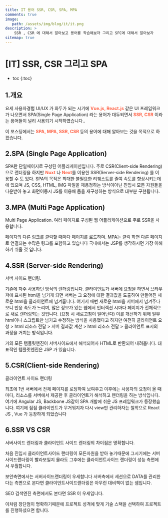 ```yaml
---
title: IT 용어 SSR, CSR, SPA, MPA
comments: true
image: 
   path: /assets/img/blog/it/it.png 
description: >
    SSR , CSR 에 대해서 알아보고 용어를 학습해보자 그리고 SFC에 대해서 알아보자
sitemap: true
---
```


# [IT] SSR, CSR 그리고 SPA

* toc
{:toc}


## 1.개요
요세 사용자경험 UI/UX 가 화두가 되는 시기에 <b style="color:tomato">Vue.js, React.js</b> 같은 UI 프레임워크가 나오면서 SPA(Single Page Application) 라는 용어가 대두되면서 <b style="color:tomato">SSR, CSR</b> 이라는 용어들이 널리 사용되기 시작하였습니다.. 

이 포스팅에서는 <b style="color:tomato">SPA, MPA, SSR, CSR </b> 등의 용어에 대해 알아보는 것을 목적으로 하겠습니다.


## 2.SPA (Single Page Application)
SPA란 단일페이지로 구성된 어플리케이션입니다. 주로 CSR(Client-side Rendering) 으로 랜더링을 하지만 <b style="color:tomato">Nuxt</b> 나 <b style="color:tomato">Next</b>를 이용한 SSR(Server-side Rendering) 를 이용할 수 도 있다. SPA의 목적은 최대한 불필요한 리퀘스트를 줄여 속도를 향상시키는데에 있으며 JS, CSS, HTML, IMG 파일을 재용청하는 방식이아닌 진입시 모든 자원들을 다운받아 놓고 화면이동시 JS를 이용해 돔을 재구성하는 방식으로 대부분 구현됩니다. 


## 3.MPA (Multi Page Application)
Multi Page Application. 여러 페이지로 구성된 웹 어플리케이션으로 주로 SSR을 사용합니다.

페이지의 다른 링크를 클릭할 때마다 페이지를 로드하며. MPA는 클릭 하면 다른 페이지로 연결되는 수많은 링크를 포함하고 있습니다 국내에서는 JSP를 생각하시면 가장 이해하기 쉬울 것 입니다.


## 4.SSR (Server-side Rendering)
서버 사이드 렌더링.

기존에 자주 사용하던 방식의 렌더링입니다. 클라이언트가 서버에 요청을 하면서 브라우저에 표시된 html을 넘기게 되면 서버는 그 요청에 대한 결과값을 도출하여 만들어진 새로운 html을 클라이언트에 넘겨줍니다. 여기서 매번 새로운 html을 서버에서 넘겨주다보니 반응 속도가 느리며, 많은 정보가 있는 웹에서 인터렉션 시마다 페이지가 전체적으로 새로 렌더링되는 것입니다. (요청 시 새로고침이 일어난다) 이를 개선하기 위해 일부 html이나 스크립트만 넘기고 수정하는 방식을 사용했다고 하지만 여전히 클라이언트 요청 > html 리소스 전달 > 서버 결과값 계산 > html 리소스 전달 > 클라이언트 표시의 과정을 거치는 방식입니다. 

거의 모든 템플릿엔진이 서버사이드에서 해석되어사 HTML로 반환되어 내려옵니다. 대표적인 템플릿엔진은 JSP 가 있습니다.


## 5.CSR(Client-side Rendering)
클라이언트 사이드 랜더링

최초에 1번 서버에서 전체 페이지를 로딩하여 보여주고 이후에는 사용자의 요청이 올 때마다, 리소스를 서버에서 제공한 후 클라이언트가 해석하고 렌더링을 하는 방식입니다. 여기에 Angular JS, Backbone JS같이 SPA 개발에 쉬운 JS 프레임워크가 등장했습니다. 여기에 점점 클라이언트가 무거워지자 다시 view만 관리하자는 철학으로 React JS , Vue 가 등장하게 되었습니다

## 6.SSR VS CSR
서버사이드 랜더링과 클라이언트 사이드 랜더링의 차이점은 명확합니다. 

처음 진입시 클라이언트사이드 랜더링이 모든자원을 받아 놓기때문에 그시기에는 서버사이드랜더링이 빨라보일지 몰라도 그후에는 클라이언트사이드 랜더링이 성능 측면에서 우월합니다. 

보안측면에서는 서버사이드랜더링이 우세합니다 서버측에서 세션으로 DATA를 관리한다는 측면으로 본다면 클라이언트사이드랜더링은 아무런 대비책이 없는 셈입니다. 

SEO 검색엔진 측면에서도 본다면 SSR 이 우세입니다. 

이처럼 장단점이 명확하기때문에 프로젝트 성격에 맞게 기술 스택을 선택하여 프로젝트를 진행하셨으면 합니다. 
